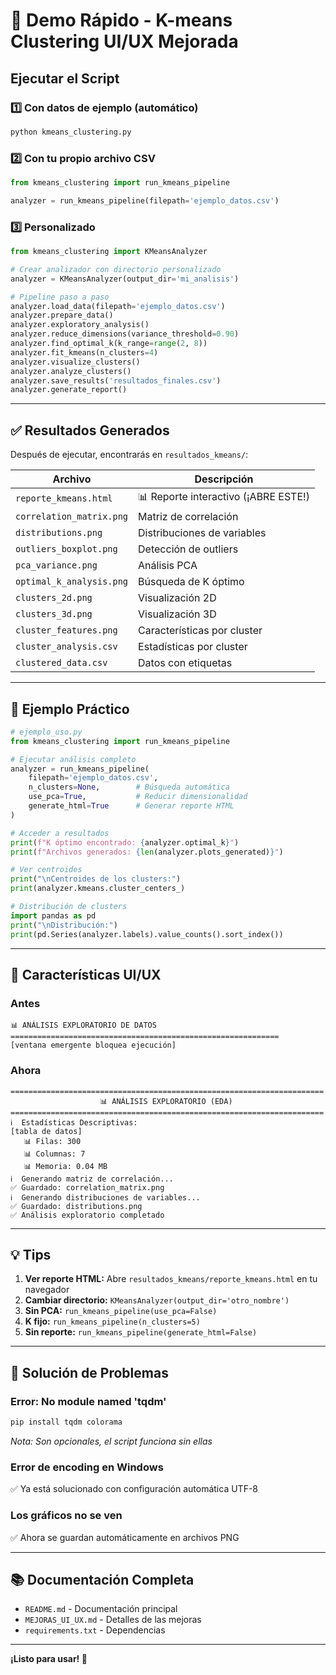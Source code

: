# 🚀 Demo Rápido - K-means Clustering UI/UX Mejorada

## Ejecutar el Script

### 1️⃣ Con datos de ejemplo (automático)
```bash
python kmeans_clustering.py
```

### 2️⃣ Con tu propio archivo CSV
```python
from kmeans_clustering import run_kmeans_pipeline

analyzer = run_kmeans_pipeline(filepath='ejemplo_datos.csv')
```

### 3️⃣ Personalizado
```python
from kmeans_clustering import KMeansAnalyzer

# Crear analizador con directorio personalizado
analyzer = KMeansAnalyzer(output_dir='mi_analisis')

# Pipeline paso a paso
analyzer.load_data(filepath='ejemplo_datos.csv')
analyzer.prepare_data()
analyzer.exploratory_analysis()
analyzer.reduce_dimensions(variance_threshold=0.90)
analyzer.find_optimal_k(k_range=range(2, 8))
analyzer.fit_kmeans(n_clusters=4)
analyzer.visualize_clusters()
analyzer.analyze_clusters()
analyzer.save_results('resultados_finales.csv')
analyzer.generate_report()
```

---

## ✅ Resultados Generados

Después de ejecutar, encontrarás en `resultados_kmeans/`:

| Archivo | Descripción |
|---------|-------------|
| `reporte_kmeans.html` | 📊 Reporte interactivo (¡ABRE ESTE!) |
| `correlation_matrix.png` | Matriz de correlación |
| `distributions.png` | Distribuciones de variables |
| `outliers_boxplot.png` | Detección de outliers |
| `pca_variance.png` | Análisis PCA |
| `optimal_k_analysis.png` | Búsqueda de K óptimo |
| `clusters_2d.png` | Visualización 2D |
| `clusters_3d.png` | Visualización 3D |
| `cluster_features.png` | Características por cluster |
| `cluster_analysis.csv` | Estadísticas por cluster |
| `clustered_data.csv` | Datos con etiquetas |

---

## 🎯 Ejemplo Práctico

```python
# ejemplo_uso.py
from kmeans_clustering import run_kmeans_pipeline

# Ejecutar análisis completo
analyzer = run_kmeans_pipeline(
    filepath='ejemplo_datos.csv',
    n_clusters=None,        # Búsqueda automática
    use_pca=True,           # Reducir dimensionalidad
    generate_html=True      # Generar reporte HTML
)

# Acceder a resultados
print(f"K óptimo encontrado: {analyzer.optimal_k}")
print(f"Archivos generados: {len(analyzer.plots_generated)}")

# Ver centroides
print("\nCentroides de los clusters:")
print(analyzer.kmeans.cluster_centers_)

# Distribución de clusters
import pandas as pd
print("\nDistribución:")
print(pd.Series(analyzer.labels).value_counts().sort_index())
```

---

## 🎨 Características UI/UX

### Antes
```
📊 ANÁLISIS EXPLORATORIO DE DATOS
============================================================
[ventana emergente bloquea ejecución]
```

### Ahora
```
======================================================================
                    📊 ANÁLISIS EXPLORATORIO (EDA)
======================================================================
ℹ️  Estadísticas Descriptivas:
[tabla de datos]
   📊 Filas: 300
   📊 Columnas: 7
   📊 Memoria: 0.04 MB
ℹ️  Generando matriz de correlación...
✅ Guardado: correlation_matrix.png
ℹ️  Generando distribuciones de variables...
✅ Guardado: distributions.png
✅ Análisis exploratorio completado
```

---

## 💡 Tips

1. **Ver reporte HTML:** Abre `resultados_kmeans/reporte_kmeans.html` en tu navegador
2. **Cambiar directorio:** `KMeansAnalyzer(output_dir='otro_nombre')`
3. **Sin PCA:** `run_kmeans_pipeline(use_pca=False)`
4. **K fijo:** `run_kmeans_pipeline(n_clusters=5)`
5. **Sin reporte:** `run_kmeans_pipeline(generate_html=False)`

---

## 🐛 Solución de Problemas

### Error: No module named 'tqdm'
```bash
pip install tqdm colorama
```
*Nota: Son opcionales, el script funciona sin ellas*

### Error de encoding en Windows
✅ Ya está solucionado con configuración automática UTF-8

### Los gráficos no se ven
✅ Ahora se guardan automáticamente en archivos PNG

---

## 📚 Documentación Completa

- `README.md` - Documentación principal
- `MEJORAS_UI_UX.md` - Detalles de las mejoras
- `requirements.txt` - Dependencias

---

**¡Listo para usar! 🎉**

